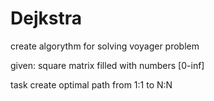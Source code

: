 # Dejkstra
create algorythm for solving voyager problem 

given: square matrix filled with numbers [0-inf]


task create optimal path from 1:1 to N:N 
